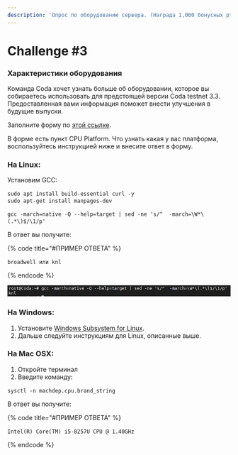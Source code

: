 ```yaml
---
description: 'Опрос по оборудованию сервера. (Награда 1,000 бонусных pts)'
---
```


# Challenge \#3

### Характеристики оборудования

Команда Coda хочет узнать больше об оборудовании, которое вы собираетесь использовать для предстоящей версии Coda testnet 3.3. Предоставленная вами информация поможет внести улучшения в будущие выпуски.

Заполните форму по [этой ссылке](https://forms.gle/Qft3VquQ5Nobgetb7).

В форме есть пункт CPU Platform. Что узнать какая у вас платформа, воспользуйтесь инструкцией ниже и внесите ответ в форму.

### На Linux:

Установим GCC:

```text
sudo apt install build-essential curl -y
sudo apt-get install manpages-dev
```

```text
gcc -march=native -Q --help=target | sed -ne 's/^  -march=\W*\(.*\)$/\1/p'
```

В ответ вы получите:

{% code title="\#ПРИМЕР ОТВЕТА" %}
```text
broadwell или knl
```
{% endcode %}

![](../.gitbook/assets/image%20%285%29.png)

### На Windows:

1. Установите [Windows Subsystem for Linux](https://docs.microsoft.com/en-us/windows/wsl/install-win10).
2. Дальше следуйте инструкциям для Linux, описанные выше.

### На Mac OSX:

1. Откройте терминал
2. Введите команду:

```text
sysctl -n machdep.cpu.brand_string
```

В ответ вы получите:

{% code title="\#ПРИМЕР ОТВЕТА" %}
```text
Intel(R) Core(TM) i5-8257U CPU @ 1.40GHz
```
{% endcode %}

